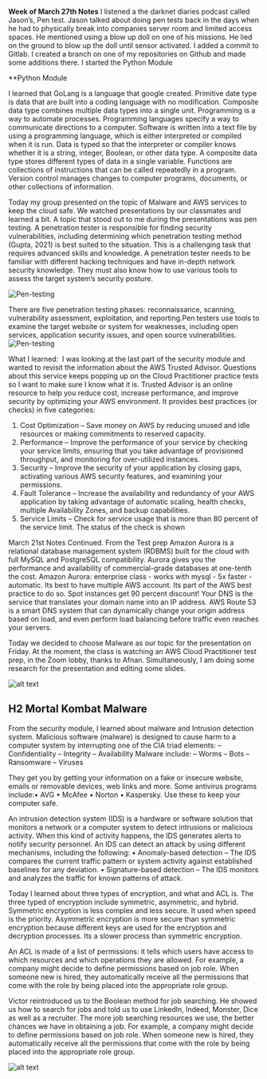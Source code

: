 **Week of March 27th Notes**
I listened a the darknet diaries podcast called Jason’s, Pen test. Jason 
talked about doing pen tests back in the days when he had to physically 
break into companies server room and limited access spaces. He mentioned 
using a blow up doll on one of his missions. He lied on the ground to blow up the 
doll until sensor activated. I added a commit to Gitlab. I created a branch on one 
of my repositories on Github and made some additions there.
I started the Python Module

**Python Module

I learned that GoLang is a language that google created. 
Primitive date type is data that are built into a coding language with no modification.
Composite data type combines multiple data types into a single unit.
Programming is a way to automate processes. Programming languages specify a way to communicate 
directions to a computer. Software is written into a text file by using a programming language, 
which is either interpreted or compiled when it is run. Data is typed so that the interpreter or 
compiler knows whether it is a string, integer, Boolean, or other data type.
A composite data type stores different types of data in a single variable.
Functions are collections of instructions that can be called repeatedly in a program.
Version control manages changes to computer programs, documents, or other collections of information.

Today my group presented on the topic of Malware and AWS services 
to keep the cloud safe. We watched presentations by our classmates 
and learned a  bit. A topic that stood out to me during the presentations 
was pen testing. A penetration tester is responsible for finding security 
vulnerabilities, including determining which penetration testing method 
(Gupta, 2021) is best suited to the situation. This is a challenging task 
that requires advanced skills and knowledge. A penetration tester needs 
to be familiar with different hacking techniques and have in-depth network 
security knowledge. They must also know how to use various tools to assess 
the target system’s security posture.

![Pen-testing](https://www.eccouncil.org/cybersecurity-exchange/wp-content/uploads/2022/03/Penetration-Testing-Phases-1024x512.jpg) 

There are five penetration testing phases: reconnaissance, scanning, vulnerability assessment, exploitation, and reporting.Pen testers use tools to examine the target website or system for weaknesses, 
including open services, application security issues, and open source vulnerabilities.
![Pen-testing](https://www.satalytics.com.au/wp-content/uploads/2020/02/5-key-steps-in-Pen-testing-process.png)


What I learned: 
I  was looking at the last part of the security module and wanted to 
revisit the information about the AWS Trusted Advisor. Questions about this 
service keeps popping up on the Cloud Practitioner practice tests so I want to 
make sure I know what it is.
Trusted Advisor is an online resource to help you reduce cost, increase 
performance, and improve security by optimizing your AWS environment. 
It provides best practices (or checks) in five categories:
1. Cost Optimization – Save money on AWS by reducing unused and 
idle resources or making commitments to reserved capacity.
2. Performance – Improve the performance of your service by checking 
your service limits, ensuring that you take advantage of provisioned throughput, 
and monitoring for over-utilized instances.
3. Security – Improve the security of your application by closing gaps, 
activating various AWS security features, and examining your permissions.
4. Fault Tolerance – Increase the availability and redundancy of your AWS 
application by taking advantage of automatic scaling, health checks, multiple 
Availability Zones, and backup capabilities.
5. Service Limits – Check for service usage that is more than 80 percent of the service limit.
The status of the check is shown 
 
March 21st Notes Continued.
From the Test prep 
Amazon Aurora is a relational database management system (RDBMS) built for the cloud with full MySQL and PostgreSQL compatibility. Aurora gives you the performance and availability of commercial-grade databases at one-tenth the cost.
Amazon Aurora: enterprise class - works with mysql - 5x faster -automatic. 
Its best to have multiple AWS account.  Its part of the AWS best practice to do so. 
Spot instances get 90 percent discount! 
Your DNS is the service that translates your domain name into an IP address. AWS Route 53 is a smart DNS system that can dynamically change your origin address based on load, and even perform load balancing before traffic even reaches your servers.


Today we decided to choose Malware as our topic for the presentation on Friday. At the moment, the class is watching an AWS Cloud Practitioner test prep, in the Zoom lobby, thanks to Afnan. Simultaneously, I am doing some research for the  presentation and editing some slides. 

![alt text](https://www.bleepstatic.com/content/hl-images/2023/02/13/mortal-kombat.jpg)
## H2 Mortal Kombat Malware


From the security module, I learned about malware and Intrusion detection system. 
Malicious software (malware) is designed to cause harm to a computer system 
by interrupting one of the CIA triad elements: – Confidentiality – Integrity – Availability
Malware include: – Worms – Bots – Ransomware – Viruses

They get you by getting your information on a fake or insecure website, emails or 
removable devices, web links and more. 
Some antivirus programs include:• AVG • McAfee • Norton • Kaspersky. Use these to 
keep your computer safe. 

An intrusion detection system (IDS) is a hardware or software solution that monitors a 
network or a computer system to detect intrusions or malicious activity. When this kind 
of activity happens, the IDS generates alerts to notify security personnel.
An IDS can detect an attack by using different mechanisms, including the following:
• Anomaly-based detection – The IDS compares the current traffic pattern or system 
activity against established baselines for any deviation. • Signature-based detection – The IDS monitors and analyzes the traffic for known patterns 
of attack.

Today I learned about three types of encryption, and what and ACL is. The three typed of encryption include symmetric, asymmetric, and hybrid.  Symmetric encryption is less complex and less secure. It used when speed is the priority. Asymmetric encryption is more secure than symmetric encryption because different keys are used for the encryption and decryption processes. Its a slower process than symmetric encryption.  

An ACL is made of a list of permissions: it tells which users have access to which resources and which operations they are allowed. For example, a company might decide to define permissions based on job role. When someone new is hired, they automatically receive all the permissions that come with the role by being placed into the appropriate role group.

Victor reintroduced us to the Boolean method for job searching. He showed us how to search for jobs  and told us to use  LinkedIn, Indeed, Monster, Dice as well as a recruiter. The more job searching resources we use, the better chances we have in obtaining a job. For example, a company might decide to define permissions based on job role. When someone new is hired, they automatically receive all the permissions that come with the role by being placed into the appropriate role group.

![alt text](https://www.thesslstore.com/blog/wp-content/uploads/2020/11/how-encryption-works-symmetric-encryption.png)
